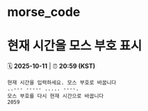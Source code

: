 # morse_code
# 현재 시간을 모스 부호 표시
<!-- MORSE_TIME_START -->
🗓️ **2025-10-11** | ⏰ **20:59 (KST)**

```
현재 시간을 입력하세요. 모스 부호로 바꿉니다
..--- ----- ..... ----.
모스 부호를 다시 현재 시간으로 바꿉니다
2059
```
<!-- MORSE_TIME_END -->
